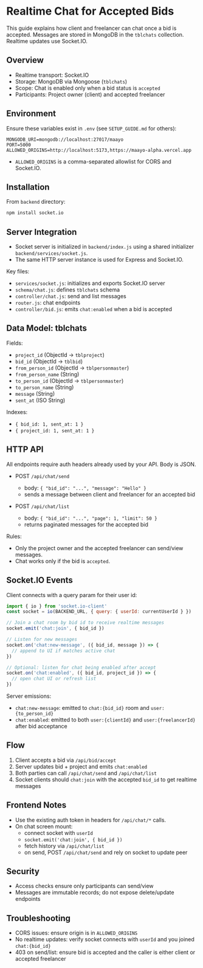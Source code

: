 # Realtime Chat for Accepted Bids

This guide explains how client and freelancer can chat once a bid is accepted. Messages are stored in MongoDB in the `tblchats` collection. Realtime updates use Socket.IO.

## Overview
- Realtime transport: Socket.IO
- Storage: MongoDB via Mongoose (`tblchats`)
- Scope: Chat is enabled only when a bid status is `accepted`
- Participants: Project owner (client) and accepted freelancer

## Environment
Ensure these variables exist in `.env` (see `SETUP_GUIDE.md` for others):

```env
MONGODB_URI=mongodb://localhost:27017/maayo
PORT=5000
ALLOWED_ORIGINS=http://localhost:5173,https://maayo-alpha.vercel.app
```

- `ALLOWED_ORIGINS` is a comma-separated allowlist for CORS and Socket.IO.

## Installation
From `backend` directory:

```bash
npm install socket.io
```

## Server Integration
- Socket server is initialized in `backend/index.js` using a shared initializer `backend/services/socket.js`.
- The same HTTP server instance is used for Express and Socket.IO.

Key files:
- `services/socket.js`: initializes and exports Socket.IO server
- `schema/chat.js`: defines `tblchats` schema
- `controller/chat.js`: send and list messages
- `router.js`: chat endpoints
- `controller/bid.js`: emits `chat:enabled` when a bid is accepted

## Data Model: tblchats
Fields:
- `project_id` (ObjectId → `tblproject`)
- `bid_id` (ObjectId → `tblbid`)
- `from_person_id` (ObjectId → `tblpersonmaster`)
- `from_person_name` (String)
- `to_person_id` (ObjectId → `tblpersonmaster`)
- `to_person_name` (String)
- `message` (String)
- `sent_at` (ISO String)

Indexes:
- `{ bid_id: 1, sent_at: 1 }`
- `{ project_id: 1, sent_at: 1 }`

## HTTP API
All endpoints require auth headers already used by your API. Body is JSON.

- POST `/api/chat/send`
  - body: `{ "bid_id": "...", "message": "Hello" }`
  - sends a message between client and freelancer for an accepted bid

- POST `/api/chat/list`
  - body: `{ "bid_id": "...", "page": 1, "limit": 50 }`
  - returns paginated messages for the accepted bid

Rules:
- Only the project owner and the accepted freelancer can send/view messages.
- Chat works only if the bid is `accepted`.

## Socket.IO Events
Client connects with a query param for their user id:

```js
import { io } from 'socket.io-client'
const socket = io(BACKEND_URL, { query: { userId: currentUserId } })

// Join a chat room by bid id to receive realtime messages
socket.emit('chat:join', { bid_id })

// Listen for new messages
socket.on('chat:new-message', ({ bid_id, message }) => {
  // append to UI if matches active chat
})

// Optional: listen for chat being enabled after accept
socket.on('chat:enabled', ({ bid_id, project_id }) => {
  // open chat UI or refresh list
})
```

Server emissions:
- `chat:new-message`: emitted to `chat:{bid_id}` room and `user:{to_person_id}`
- `chat:enabled`: emitted to both `user:{clientId}` and `user:{freelancerId}` after bid acceptance

## Flow
1. Client accepts a bid via `/api/bid/accept`
2. Server updates bid + project and emits `chat:enabled`
3. Both parties can call `/api/chat/send` and `/api/chat/list`
4. Socket clients should `chat:join` with the accepted `bid_id` to get realtime messages

## Frontend Notes
- Use the existing auth token in headers for `/api/chat/*` calls.
- On chat screen mount:
  - connect socket with `userId`
  - `socket.emit('chat:join', { bid_id })`
  - fetch history via `/api/chat/list`
  - on send, POST `/api/chat/send` and rely on socket to update peer

## Security
- Access checks ensure only participants can send/view
- Messages are immutable records; do not expose delete/update endpoints

## Troubleshooting
- CORS issues: ensure origin is in `ALLOWED_ORIGINS`
- No realtime updates: verify socket connects with `userId` and you joined `chat:{bid_id}`
- 403 on send/list: ensure bid is accepted and the caller is either client or accepted freelancer

